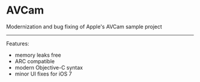 AVCam
=====

Modernization and bug fixing of Apple's AVCam sample project

---------

Features:

- memory leaks free
- ARC compatible
- modern Objective-C syntax
- minor UI fixes for iOS 7
